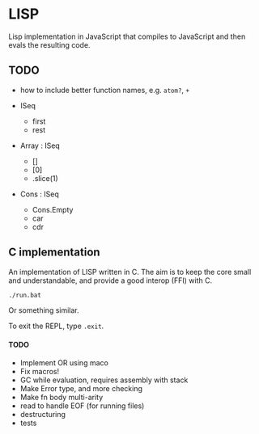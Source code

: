 # LISP

Lisp implementation in JavaScript that compiles to JavaScript and then evals the resulting code.

## TODO

- how to include better function names, e.g. `atom?`, `+`

- ISeq

  - first
  - rest

- Array : ISeq

  - []
  - [0]
  - .slice(1)

- Cons : ISeq
  - Cons.Empty
  - car
  - cdr

## C implementation

An implementation of LISP written in C. The aim is to keep the core small and understandable, and provide a good interop (FFI) with C.

```bash
./run.bat
```

Or something similar.

To exit the REPL, type `.exit`.

#### TODO

- Implement OR using maco
- Fix macros!
- GC while evaluation, requires assembly with stack
- Make Error type, and more checking
- Make fn body multi-arity
- read to handle EOF (for running files)
- destructuring
- tests
